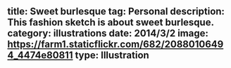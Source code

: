 title: Sweet burlesque
tag: Personal
description: This fashion sketch is about sweet burlesque.
category: illustrations
date: 2014/3/2
image: https://farm1.staticflickr.com/682/20880106494_4474e80811
type: Illustration
---
